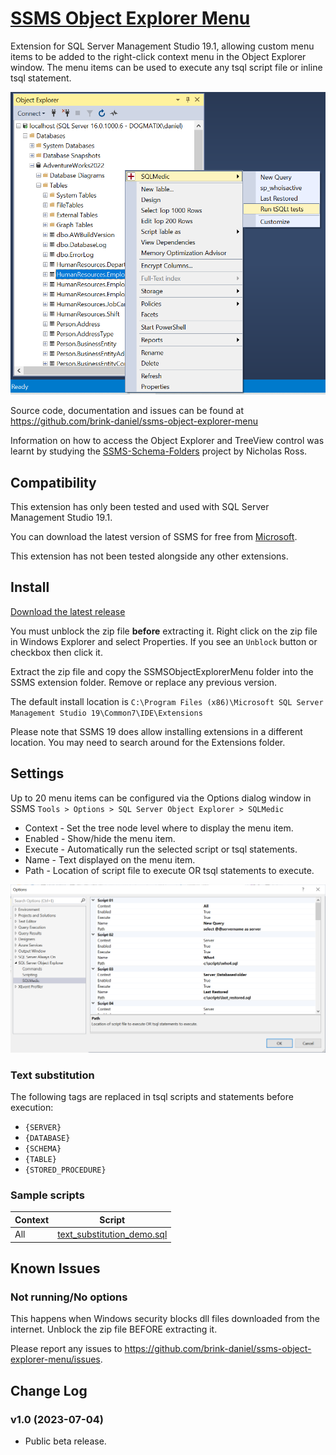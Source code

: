 
# [SSMS Object Explorer Menu](https://github.com/brink-daniel/ssms-object-explorer-menu)

Extension for SQL Server Management Studio 19.1, allowing custom menu items to be added to the right-click context menu in the Object Explorer window. The menu items can be used to execute any tsql script file or inline tsql statement.

![Object Explorer](ObjectExplorer.png)

Source code, documentation and issues can be found at <https://github.com/brink-daniel/ssms-object-explorer-menu>

Information on how to access the Object Explorer and TreeView control was learnt by studying the [SSMS-Schema-Folders](https://github.com/nicholas-ross/SSMS-Schema-Folders) project by Nicholas Ross.


## Compatibility

This extension has only been tested and used with SQL Server Management Studio 19.1.

You can download the latest version of SSMS for free from [Microsoft](https://learn.microsoft.com/en-us/sql/ssms/download-sql-server-management-studio-ssms).

This extension has not been tested alongside any other extensions. 


## Install

[Download the latest release](https://github.com/brink-daniel/ssms-object-explorer-menu/releases)

You must unblock the zip file **before** extracting it. Right click on the zip file in Windows Explorer and select Properties. 
If you see an `Unblock` button or checkbox then click it. 

Extract the zip file and copy the SSMSObjectExplorerMenu folder into the SSMS extension folder. Remove or replace any previous version. 

The default install location is `C:\Program Files (x86)\Microsoft SQL Server Management Studio 19\Common7\IDE\Extensions`

Please note that SSMS 19 does allow installing extensions in a different location. You may need to search around for the Extensions folder.


## Settings

Up to 20 menu items can be configured via the Options dialog window in SSMS 
`Tools > Options > SQL Server Object Explorer > SQLMedic`

* Context - Set the tree node level where to display the menu item.
* Enabled - Show/hide the menu item.
* Execute - Automatically run the selected script or tsql statements.
* Name - Text displayed on the menu item.
* Path - Location of script file to execute OR tsql statements to execute.

![Options Dialog](Options.png)

### Text substitution

The following tags are replaced in tsql scripts and statements before execution:

* `{SERVER}`
* `{DATABASE}`
* `{SCHEMA}`
* `{TABLE}`
* `{STORED_PROCEDURE}`

### Sample scripts

| Context | Script |
|---------|--------|
| All | [text_substitution_demo.sql](https://github.com/brink-daniel/ssms-object-explorer-menu/blob/main/scripts/text_substitution_demo.sql) |


## Known Issues

### Not running/No options
This happens when Windows security blocks dll files downloaded from the internet. Unblock the zip file BEFORE extracting it.

Please report any issues to <https://github.com/brink-daniel/ssms-object-explorer-menu/issues>.


## Change Log

### v1.0 (2023-07-04)
* Public beta release.
